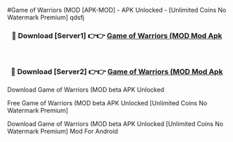 #Game of Warriors (MOD [APK-MOD] - APK Unlocked - [Unlimited Coins No Watermark Premium] qdsfj



<div align="center">

<h3>🔴 Download [Server1] 👉👉 <a href="https://momento.my/?title=Game_of_Warriors_(MOD">Game of Warriors (MOD Mod Apk</a></h3><br>

<h3>🔴 Download [Server2] 👉👉 <a href="https://momento.my/?title=Game_of_Warriors_(MOD">Game of Warriors (MOD Mod Apk</a></h3>
</div>



Download Game of Warriors (MOD beta APK Unlocked

Free Game of Warriors (MOD beta APK Unlocked [Unlimited Coins No Watermark Premium]

Download Game of Warriors (MOD beta APK Unlocked [Unlimited Coins No Watermark Premium] Mod For Android
